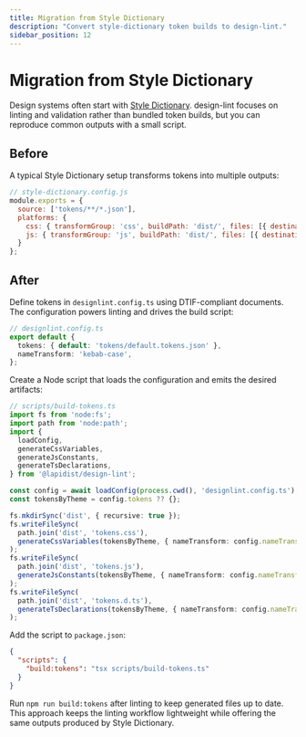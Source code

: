 ```yaml
---
title: Migration from Style Dictionary
description: "Convert style-dictionary token builds to design-lint."
sidebar_position: 12
---
```


# Migration from Style Dictionary

Design systems often start with [Style Dictionary](https://amzn.github.io/style-dictionary/#/). design-lint focuses on linting and validation rather than bundled token builds, but you can reproduce common outputs with a small script.

## Before
A typical Style Dictionary setup transforms tokens into multiple outputs:

```js
// style-dictionary.config.js
module.exports = {
  source: ['tokens/**/*.json'],
  platforms: {
    css: { transformGroup: 'css', buildPath: 'dist/', files: [{ destination: 'tokens.css', format: 'css/variables' }] },
    js: { transformGroup: 'js', buildPath: 'dist/', files: [{ destination: 'tokens.js', format: 'javascript/es6' }] }
  }
};
```

## After
Define tokens in `designlint.config.ts` using DTIF-compliant documents. The configuration powers linting and drives the build script:

```ts
// designlint.config.ts
export default {
  tokens: { default: 'tokens/default.tokens.json' },
  nameTransform: 'kebab-case',
};
```

Create a Node script that loads the configuration and emits the desired artifacts:

```ts
// scripts/build-tokens.ts
import fs from 'node:fs';
import path from 'node:path';
import {
  loadConfig,
  generateCssVariables,
  generateJsConstants,
  generateTsDeclarations,
} from '@lapidist/design-lint';

const config = await loadConfig(process.cwd(), 'designlint.config.ts');
const tokensByTheme = config.tokens ?? {};

fs.mkdirSync('dist', { recursive: true });
fs.writeFileSync(
  path.join('dist', 'tokens.css'),
  generateCssVariables(tokensByTheme, { nameTransform: config.nameTransform }),
);
fs.writeFileSync(
  path.join('dist', 'tokens.js'),
  generateJsConstants(tokensByTheme, { nameTransform: config.nameTransform }),
);
fs.writeFileSync(
  path.join('dist', 'tokens.d.ts'),
  generateTsDeclarations(tokensByTheme, { nameTransform: config.nameTransform }),
);
```

Add the script to `package.json`:

```json
{
  "scripts": {
    "build:tokens": "tsx scripts/build-tokens.ts"
  }
}
```

Run `npm run build:tokens` after linting to keep generated files up to date. This approach keeps the linting workflow lightweight while offering the same outputs produced by Style Dictionary.
